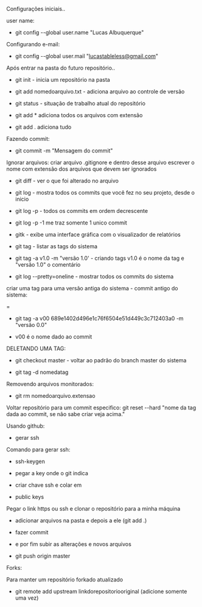 Configurações iniciais..

user name:

- git config --global user.name "Lucas Albuquerque"

Configurando e-mail:

- git config --global user.mail "lucastableless@gmail.com"

Após entrar na pasta do futuro repositório..

- git init - inicia um repositório na pasta

- git add nomedoarquivo.txt - adiciona arquivo ao controle de versão

- git status - situação de trabalho atual do repositório

- git add * adiciona todos os arquivos com extensão

- git add . adiciona tudo

Fazendo commit:
- git commit -m "Mensagem do commit" 

Ignorar arquivos: criar arquivo .gitignore e dentro desse arquivo escrever o nome com extensão dos arquivos que devem ser ignorados

- git diff - ver o que foi alterado no arquivo

- git log - mostra todos os commits que você fez no seu projeto, desde o inicio

- git log -p - todos os commits em ordem decrescente

- git log -p -1 me traz somente 1 unico commit

- gitk - exibe uma interface gráfica com o visualizador de
relatórios

- git tag - listar as tags do sistema

- git tag  -a v1.0 -m "versão 1.0' - criando tags v1.0 é o nome da tag e "versão 1.0" o comentário

- git log --pretty=oneline - mostrar todos os commits do sistema

criar uma tag para uma versão antiga do sistema - commit antigo do sistema:

= 

- git tag -a v00 689e1402d496e1c76f6504e51d449c3c712403a0 -m "versão 0.0"

- v00 é o nome dado ao commit 

DELETANDO UMA TAG:

- git checkout master - voltar ao padrão do branch master do sistema

- git tag -d nomedatag

Removendo arquivos monitorados:

- git rm nomedoarquivo.extensao

 Voltar repositório para um commit especifico:
git reset --hard "nome da tag dada ao commit, se não sabe criar veja acima."

Usando github:

- gerar ssh

Comando para gerar ssh:

- ssh-keygen

- pegar a key onde o git indica

- criar chave ssh e colar em

- public keys

Pegar o link https ou ssh e clonar o repositório para a minha máquina

- adicionar arquivos na pasta e depois a ele (git add .)

- fazer commit 

- e por fim subir as alterações e novos arquivos

- git push origin master

Forks:

Para manter um repositório forkado atualizado

- git remote add upstream linkdorepositoriooriginal (adicione somente uma vez)
